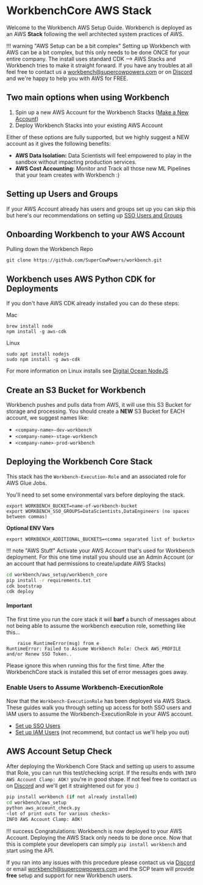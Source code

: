 # WorkbenchCore AWS Stack
Welcome to the Workbench AWS Setup Guide. Workbench is deployed as an AWS **Stack** following the well architected system practices of AWS. 

!!! warning "AWS Setup can be a bit complex"
    Setting up Workbench with AWS can be a bit complex, but this only needs to be done ONCE for your entire company. The install uses standard CDK --> AWS Stacks and Workbench tries to make it straight forward. If you have any troubles at all feel free to contact us a [workbench@supercowpowers.com](mailto:workbench@supercowpowers.com) or on [Discord](https://discord.gg/WHAJuz8sw8) and we're happy to help you with AWS for FREE.
    
## Two main options when using Workbench
1. Spin up a new AWS Account for the Workbench Stacks ([Make a New Account](aws_tips_and_tricks.md))
2. Deploy Workbench Stacks into your existing AWS Account

Either of these options are fully supported, but we highly suggest a NEW account as it gives the following benefits:

- **AWS Data Isolation:** Data Scientists will feel empowered to play in the sandbox without impacting production services.
- **AWS Cost Accounting:** Monitor and Track all those new ML Pipelines that your team creates with Workbench :)

## Setting up Users and Groups
If your AWS Account already has users and groups set up you can skip this but here's our recommendations on setting up [SSO Users and Groups](aws_tips_and_tricks.md)

## Onboarding Workbench to your AWS Account

Pulling down the Workbench Repo
  ```
  git clone https://github.com/SuperCowPowers/workbench.git
  ```

## Workbench uses AWS Python CDK for Deployments
If you don't have AWS CDK already installed you can do these steps:

Mac

  ```
  brew install node 
  npm install -g aws-cdk
  ```
Linux

  ```
  sudo apt install nodejs
  sudo npm install -g aws-cdk
  ```
For more information on Linux installs see [Digital Ocean NodeJS](https://www.digitalocean.com/community/tutorials/how-to-install-node-js-on-ubuntu-20-04)

## Create an S3 Bucket for Workbench
Workbench pushes and pulls data from AWS, it will use this S3 Bucket for storage and processing. You should create a **NEW** S3 Bucket for EACH account, we suggest names like:

-  `<company-name>-dev-workbench`
-  `<company-name>-stage-workbench`
-  `<company-name>-prod-workbench`

## Deploying the Workbench Core Stack
This stack has the `Workbench-Execution-Role` and an associated role for AWS Glue Jobs.

You'll need to set some environmental vars before deploying the stack.

```
export WORKBENCH_BUCKET=name-of-workbench-bucket
export WORKBENCH_SSO_GROUPS=DataScientists,DataEngineers (no spaces between commas)
```

**Optional ENV Vars**

```
export WORKBENCH_ADDITIONAL_BUCKETS=<comma separated list of buckets>
```


!!! note "AWS Stuff"
    Activate your AWS Account that's used for Workbench deployment. For this one time install you should use an Admin Account (or an account that had permissions to create/update AWS Stacks)

  ```bash
  cd workbench/aws_setup/workbench_core
  pip install -r requirements.txt
  cdk bootstrap
  cdk deploy
  ```
  
#### Important
The first time you run the core stack it will **barf** a bunch of messages about not being able to assume the workbench execution role, something like this...

```
    raise RuntimeError(msg) from e
RuntimeError: Failed to Assume Workbench Role: Check AWS_PROFILE and/or Renew SSO Token..
```
Please ignore this when running this for the first time. After the WorkbenchCore stack is installed this set of error messages goes away.
  
### Enable Users to Assume Workbench-ExecutionRole
Now that the `Workbench-ExecutionRole` has been deployed via AWS Stack. These guides walk you through setting up access for both SSO users and IAM users to assume the Workbench-ExecutionRole in your AWS account.

- [Set up SSO Users](sso_assume_role.md)
- [Set up IAM Users](iam_assume_role.md) (not recommend, but contact us we'll help you out)


## AWS Account Setup Check
After deploying the Workbench Core Stack and setting up users to assume that Role, you can run this test/checking script. If the results ends with `INFO AWS Account Clamp: AOK!` you're in good shape. If not feel free to contact us on [Discord](https://discord.gg/WHAJuz8sw8) and we'll get it straightened out for you :)

```bash
pip install workbench (if not already installed)
cd workbench/aws_setup
python aws_account_check.py
<lot of print outs for various checks>
INFO AWS Account Clamp: AOK!
```

!!! success
    Congratulations: Workbench is now deployed to your AWS Account. Deploying the AWS Stack only needs to be done once. Now that this is complete your developers can simply `pip install workbench` and start using the API.
    
If you ran into any issues with this procedure please contact us via [Discord](https://discord.gg/WHAJuz8sw8) or email [workbench@supercowpowers.com](mailto:workbench@supercowpowers.com) and the SCP team will provide **free** setup and support for new Workbench users.
